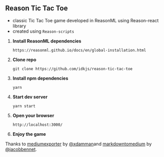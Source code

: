 ## Reason Tic Tac Toe

* classic Tic Tac Toe game developed in ReasonML using Reason-react library
* created using `Reason-scripts`

1.  **Install ReasonML dependencies**

    `https://reasonml.github.io/docs/en/global-installation.html`

2.  **Clone repo**

    `git clone https://github.com/idkjs/reason-tic-tac-toe`

3.  **Install npm dependencies**

    `yarn`

4.  **Start dev server**

    `yarn start`

5.  **Open your browser**

    `http://localhost:3000/`

6.  **Enjoy the game**

Thanks to [mediumexporter](https://github.com/xdamman/mediumexporter) by [@xdamman](https://twitter.com/xdamman)and [markdowntomedium](http://markdowntomedium.com/) by [@jacobbennet](https://twitter.com/JacobBennett).
